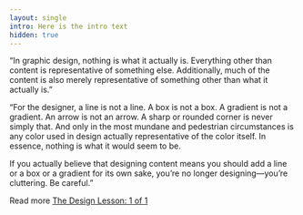 ```yaml
---
layout: single
intro: Here is the intro text
hidden: true
---
```

&#8220;In graphic design, nothing is what it actually is. Everything other than content is representative of something else. Additionally, much of the content is also merely representative of something other than what it actually is.&#8221;

&#8220;For the designer, a line is not a line. A box is not a box. A gradient is not a gradient. An arrow is not an arrow. A sharp or rounded corner is never simply that. And only in the most mundane and pedestrian circumstances is any color used in design actually representative of the color itself. In essence, nothing is what it would seem to be.

If you actually believe that designing content means you should add a line or a box or a gradient for its own sake, you’re no longer designing—you’re cluttering. Be careful.&#8221;

Read more [The Design Lesson: 1 of 1](http://andyrutledge.com/the-design-lesson.php "The Design Lesson: 1 of 1")